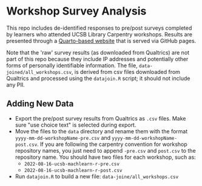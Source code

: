 # Workshop Survey Analysis

This repo includes de-identified responses to pre/post surveys completed by learners who attended UCSB Library Carpentry workshops. Results are presented through a [Quarto-based website](https://ucsbcarpentry.github.io/wkshp-survey-analysis/) that is served via GitHub pages.

Note that the 'raw' survey results (as downloaded from Qualtrics) are not part of this repo because they include IP addresses and potentially other forms of personally identifiable information. The file, `data-joined/all_workshops.csv`, is derived from csv files downloaded from Qualtrics and processed using the `datajoin.R` script; it should not include any PII.

## Adding New Data

- Export the pre/post survey results from Qualtrics as `.csv` files. Make sure "use choice text" is selected during export.
- Move the files to the `data` directory and rename them with the format `yyyy-mm-dd-workshopName-pre.csv` and `yyyy-mm-dd-workshopName-post.csv`. If you are following the carpentry convention for workshop repository names, you just need to append `-pre.csv` and `post.csv` to the repository name. You should have two files for each workshop, such as:
  - `2022-08-16-ucsb-machlearn-r-pre.csv`
  - `2022-08-16-ucsb-machlearn-r-post.csv`
- Run `datajoin.R` to build a new file: `data-joine/all_workshops.csv`